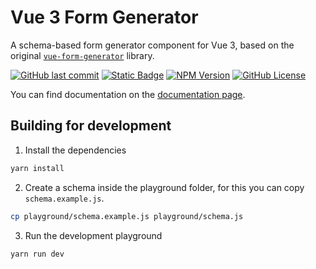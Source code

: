 # Vue 3 Form Generator
A schema-based form generator component for Vue 3, based on the original 
[`vue-form-generator`](https://github.com/vue-generators/vue-form-generator) library.

[![GitHub last commit](https://img.shields.io/github/last-commit/kevinkosterr/vue3-form-generator?logo=github)](https://github.com/kevinkosterr/vue3-form-generator/commits/main/)
[![Static Badge](https://img.shields.io/badge/Vue%20version-3.x.x-green?logo=vue.js)](https://vuejs.org)
[![NPM Version](https://img.shields.io/npm/v/%40kevinkosterr%2Fvue3-form-generator?logo=npm)](https://www.npmjs.com/package/@kevinkosterr/vue3-form-generator)
[![GitHub License](https://img.shields.io/github/license/kevinkosterr/vue3-form-generator)](https://github.com/kevinkosterr/vue3-form-generator?tab=MIT-1-ov-file)

You can find documentation on the [documentation page](https://kevinkosterr.github.io/vue3-form-generator-docs).

## Building for development
1. Install the dependencies
```bash
yarn install
```
2. Create a schema inside the playground folder, for this you can copy `schema.example.js`.
```bash
cp playground/schema.example.js playground/schema.js
```
3. Run the development playground
```bash
yarn run dev 
```


